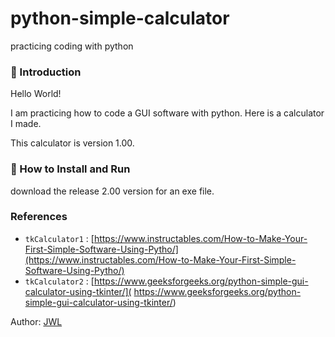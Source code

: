 # python-simple-calculator
practicing coding with python
### 👋 Introduction 

Hello World! 

I am practicing how to code a GUI software with python. Here is a calculator I made. 

This calculator is version 1.00.


### 📑 How to Install and Run

download the release 2.00 version for an exe file.
### References
- `tkCalculator1` : [https://www.instructables.com/How-to-Make-Your-First-Simple-Software-Using-Pytho/](https://www.instructables.com/How-to-Make-Your-First-Simple-Software-Using-Pytho/)
- `tkCalculator2` : [https://www.geeksforgeeks.org/python-simple-gui-calculator-using-tkinter/]( https://www.geeksforgeeks.org/python-simple-gui-calculator-using-tkinter/)


Author: <a href="https://github.com/jinlee487">JWL</a>